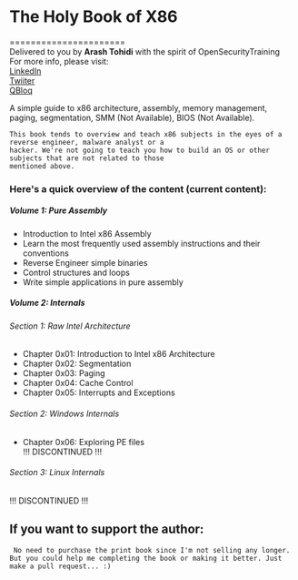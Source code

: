 
# The Holy Book of X86    
======================    
Delivered to you by **Arash Tohidi** with the spirit of OpenSecurityTraining    
For more info, please visit:   
[LinkedIn](https://www.linkedin.com/in/arash-tc)    
[Twiiter](https://twitter.com/H4UL4)    
[QBloq](https://captainarash.github.io)    
  
  
A simple guide to x86 architecture, assembly, memory management, paging, segmentation, SMM (Not Available), BIOS (Not Available).    

    This book tends to overview and teach x86 subjects in the eyes of a reverse engineer, malware analyst or a
    hacker. We're not going to teach you how to build an OS or other subjects that are not related to those
    mentioned above.

### Here's a quick overview of the content (current content):    

##### Volume 1: Pure Assembly    
  - Introduction to Intel x86 Assembly    
  - Learn the most frequently used assembly instructions and their conventions    
  - Reverse Engineer simple binaries  
  - Control structures and loops
  - Write simple applications in pure assembly

##### Volume 2: Internals    

###### Section 1: Raw Intel Architecture    
  - Chapter 0x01: Introduction to Intel x86 Architecture    
  - Chapter 0x02: Segmentation
  - Chapter 0x03: Paging
  - Chapter 0x04: Cache Control
  - Chapter 0x05: Interrupts and Exceptions
###### Section 2: Windows Internals
  - Chapter 0x06: Exploring PE files  
  !!! DISCONTINUED !!!
###### Section 3: Linux Internals
  !!! DISCONTINUED !!!
## If you want to support the author:
     No need to purchase the print book since I'm not selling any longer. But you could help me completing the book or making it better. Just make a pull request... :)         
